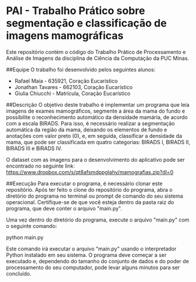 # PAI - Trabalho Prático sobre segmentação e classificação de imagens mamográficas

Este repositório contém o código do Trabalho Prático de Processamento e Análise de Imagens da disciplina de Ciência da Computação da PUC Minas.

##Equipe
O trabalho foi desenvolvido pelos seguintes alunos:

- Rafael Maia - 635921, Coração Eucarístico
- Jonathan Tavares - 662103, Coração Eucarístico
- Giulia Chiucchi - Matrícula, Coração Eucarístico

##Descrição
O objetivo deste trabalho é implementar um programa que leia imagens de exames mamográficos, segmente a área da mama do fundo e possibilite o reconhecimento automático da densidade mamária, de acordo com a escala BIRADS. Para isso, é necessário realizar a segmentação automática da região da mama, deixando os elementos de fundo e anotações com valor preto (0), e, em seguida, classificar a densidade da mama, que pode ser classificada em quatro categorias: BIRADS I, BIRADS II, BIRADS III e BIRADS IV.

O dataset com as imagens para o desenvolvimento do aplicativo pode ser encontrado no seguinte link: https://www.dropbox.com/s/qt8afsmdppglahv/mamografias.zip?dl=0

##Execução
Para executar o programa, é necessário clonar este repositório. Após ter feito o clone do repositório do programa, abra o diretório do programa no terminal ou prompt de comando do seu sistema operacional. Certifique-se de que você esteja dentro da pasta raiz do programa, que deve conter o arquivo "main.py".

Uma vez dentro do diretório do programa, execute o arquivo "main.py" com o seguinte comando:

python main.py

Este comando irá executar o arquivo "main.py" usando o interpretador Python instalado em seu sistema. O programa deve começar a ser executado e, dependendo do tamanho do conjunto de dados e do poder de processamento do seu computador, pode levar alguns minutos para ser concluído.
